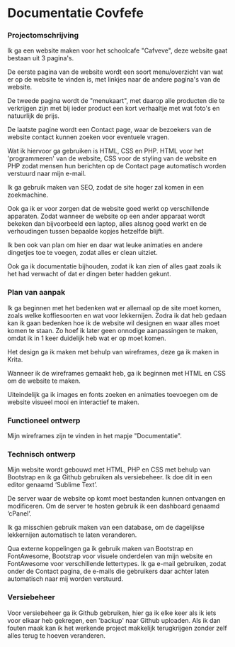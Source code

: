 # Documentatie Covfefe

### Projectomschrijving

Ik ga een website maken voor het schoolcafe "Cafveve", deze website gaat bestaan uit 3 pagina's.

De eerste pagina van de website wordt een soort menu/overzicht van wat er op de website te vinden is, met linkjes naar de andere pagina's van de website.

De tweede pagina wordt de "menukaart", met daarop alle producten die te verkrijgen zijn met bij ieder product een kort verhaaltje met wat foto's en natuurlijk de prijs.

De laatste pagine wordt een Contact page, waar de bezoekers van de website contact kunnen zoeken voor eventuele vragen.

Wat ik hiervoor ga gebruiken is HTML, CSS en PHP. HTML voor het 'programmeren' van de website, CSS voor de styling van de website en PHP zodat mensen hun berichten op de Contact page automatisch worden verstuurd naar mijn e-mail.

Ik ga gebruik maken van SEO, zodat de site hoger zal komen in een zoekmachine. 

Ook ga ik er voor zorgen dat de website goed werkt op verschillende apparaten. Zodat wanneer de website op een ander apparaat wordt bekeken dan bijvoorbeeld een laptop, alles alsnog goed werkt en de verhoudingen tussen bepaalde kopjes hetzelfde blijft. 

Ik ben ook van plan om hier en daar wat leuke animaties en andere dingetjes toe te voegen, zodat alles er clean uitziet. 

Ook ga ik documentatie bijhouden, zodat ik kan zien of alles gaat zoals ik het had verwacht of dat er dingen beter hadden gekunt.

### Plan van aanpak

Ik ga beginnen met het bedenken wat er allemaal op de site moet komen, zoals welke koffiesoorten en wat voor lekkernijen. Zodra ik dat heb gedaan kan ik gaan bedenken hoe ik de website wil designen en waar alles moet komen te staan. Zo hoef ik later geen onnodige aanpassingen te maken, omdat ik in 1 keer duidelijk heb wat er op moet komen.

Het design ga ik maken met behulp van wireframes, deze ga ik maken in Krita.

Wanneer ik de wireframes gemaakt heb, ga ik beginnen met HTML en CSS om de website te maken.

Uiteindelijk ga ik images en fonts zoeken en animaties toevoegen om de website visueel mooi en interactief te maken.

### Functioneel ontwerp

Mijn wireframes zijn te vinden in het mapje "Documentatie".

### Technisch ontwerp

Mijn website wordt gebouwd met HTML, PHP en CSS met behulp van Bootstrap en ik ga Github gebruiken als versiebeheer. Ik doe dit in een editor genaamd ‘Sublime Text’. 

De server waar de website op komt moet bestanden kunnen ontvangen en modificeren. Om de server te hosten gebruik ik een dashboard genaamd ‘cPanel’. 

Ik ga misschien gebruik maken van een database, om de dagelijkse lekkernijen automatisch te laten veranderen. 

Qua externe koppelingen ga ik gebruik maken van Bootstrap en FontAwesome, Bootstrap voor visuele onderdelen van mijn website en FontAwesome voor verschillende lettertypes. Ik ga e-mail gebruiken, zodat onder de Contact pagina, de e-mails die gebruikers daar achter laten automatisch naar mij worden verstuurd.

### Versiebeheer

Voor versiebeheer ga ik Github gebruiken, hier ga ik elke keer als ik iets voor elkaar heb gekregen, een 'backup' naar Github uploaden. Als ik dan fouten maak kan ik het werkende project makkelijk terugkrijgen zonder zelf alles terug te hoeven veranderen.
